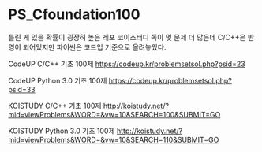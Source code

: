 # PS_Cfoundation100

틀린 게 있을 확률이 굉장히 높은 레포
코이스터디 쪽이 몇 문제 더 많은데 C/C++은 반영이 되어있지만 파이썬은 코드업 기준으로 올려놓았다.

CodeUP C/C++ 기초 100제
https://codeup.kr/problemsetsol.php?psid=23

CodeUP Python 3.0 기초 100제
https://codeup.kr/problemsetsol.php?psid=33

KOISTUDY C/C++ 기초 100제
http://koistudy.net/?mid=viewProblems&WORD=&vw=10&SEARCH=100&SUBMIT=GO

KOISTUDY Python 3.0 기초 100제
http://koistudy.net/?mid=viewProblems&WORD=&vw=10&SEARCH=110&SUBMIT=GO

